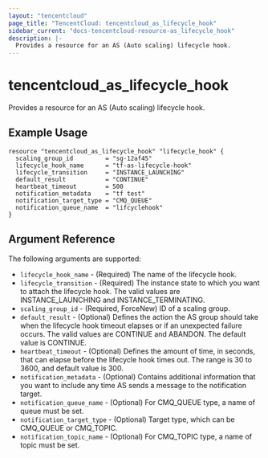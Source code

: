 ```yaml
---
layout: "tencentcloud"
page_title: "TencentCloud: tencentcloud_as_lifecycle_hook"
sidebar_current: "docs-tencentcloud-resource-as_lifecycle_hook"
description: |-
  Provides a resource for an AS (Auto scaling) lifecycle hook.
---
```


# tencentcloud_as_lifecycle_hook

Provides a resource for an AS (Auto scaling) lifecycle hook.

## Example Usage

```hcl
resource "tencentcloud_as_lifecycle_hook" "lifecycle_hook" {
  scaling_group_id         = "sg-12af45"
  lifecycle_hook_name      = "tf-as-lifecycle-hook"
  lifecycle_transition     = "INSTANCE_LAUNCHING"
  default_result           = "CONTINUE"
  heartbeat_timeout        = 500
  notification_metadata    = "tf test"
  notification_target_type = "CMQ_QUEUE"
  notification_queue_name  = "lifcyclehook"
}
```

## Argument Reference

The following arguments are supported:

* `lifecycle_hook_name` - (Required) The name of the lifecycle hook.
* `lifecycle_transition` - (Required) The instance state to which you want to attach the lifecycle hook. The valid values are INSTANCE_LAUNCHING and INSTANCE_TERMINATING.
* `scaling_group_id` - (Required, ForceNew) ID of a scaling group.
* `default_result` - (Optional) Defines the action the AS group should take when the lifecycle hook timeout elapses or if an unexpected failure occurs. The valid values are CONTINUE and ABANDON. The default value is CONTINUE.
* `heartbeat_timeout` - (Optional) Defines the amount of time, in seconds, that can elapse before the lifecycle hook times out. The range is 30 to 3600, and default value is 300.
* `notification_metadata` - (Optional) Contains additional information that you want to include any time AS sends a message to the notification target.
* `notification_queue_name` - (Optional) For CMQ_QUEUE type, a name of queue must be set.
* `notification_target_type` - (Optional) Target type, which can be CMQ_QUEUE or CMQ_TOPIC.
* `notification_topic_name` - (Optional) For CMQ_TOPIC type, a name of topic must be set.



